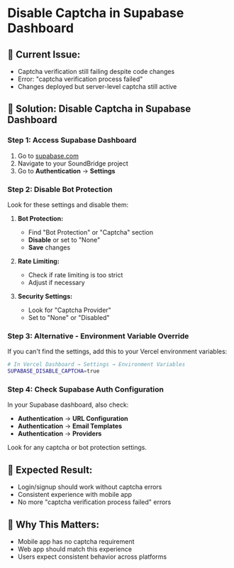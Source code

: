 # Disable Captcha in Supabase Dashboard

## 🚨 **Current Issue:**
- Captcha verification still failing despite code changes
- Error: "captcha verification process failed"
- Changes deployed but server-level captcha still active

## 🔧 **Solution: Disable Captcha in Supabase Dashboard**

### **Step 1: Access Supabase Dashboard**
1. Go to [supabase.com](https://supabase.com)
2. Navigate to your SoundBridge project
3. Go to **Authentication** → **Settings**

### **Step 2: Disable Bot Protection**
Look for these settings and disable them:

1. **Bot Protection:**
   - Find "Bot Protection" or "Captcha" section
   - **Disable** or set to "None"
   - **Save** changes

2. **Rate Limiting:**
   - Check if rate limiting is too strict
   - Adjust if necessary

3. **Security Settings:**
   - Look for "Captcha Provider" 
   - Set to "None" or "Disabled"

### **Step 3: Alternative - Environment Variable Override**

If you can't find the settings, add this to your Vercel environment variables:

```bash
# In Vercel Dashboard → Settings → Environment Variables
SUPABASE_DISABLE_CAPTCHA=true
```

### **Step 4: Check Supabase Auth Configuration**

In your Supabase dashboard, also check:
- **Authentication** → **URL Configuration**
- **Authentication** → **Email Templates**
- **Authentication** → **Providers**

Look for any captcha or bot protection settings.

## 🎯 **Expected Result:**
- Login/signup should work without captcha errors
- Consistent experience with mobile app
- No more "captcha verification process failed" errors

## 📱 **Why This Matters:**
- Mobile app has no captcha requirement
- Web app should match this experience
- Users expect consistent behavior across platforms
